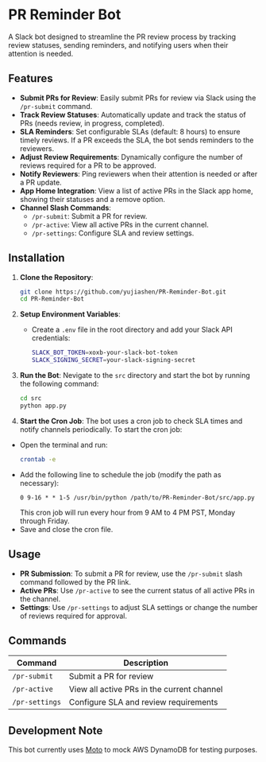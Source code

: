 # PR Reminder Bot

A Slack bot designed to streamline the PR review process by tracking review statuses, sending reminders, and notifying users when their attention is needed.

## Features

- **Submit PRs for Review**: Easily submit PRs for review via Slack using the `/pr-submit` command.
- **Track Review Statuses**: Automatically update and track the status of PRs (needs review, in progress, completed).
- **SLA Reminders**: Set configurable SLAs (default: 8 hours) to ensure timely reviews. If a PR exceeds the SLA, the bot sends reminders to the reviewers.
- **Adjust Review Requirements**: Dynamically configure the number of reviews required for a PR to be approved.
- **Notify Reviewers**: Ping reviewers when their attention is needed or after a PR update.
- **App Home Integration**: View a list of active PRs in the Slack app home, showing their statuses and a remove option.
- **Channel Slash Commands**:
  - `/pr-submit`: Submit a PR for review.
  - `/pr-active`: View all active PRs in the current channel.
  - `/pr-settings`: Configure SLA and review settings.

## Installation

1. **Clone the Repository**:
   ```bash
   git clone https://github.com/yujiashen/PR-Reminder-Bot.git
   cd PR-Reminder-Bot
   ```

2. **Setup Environment Variables**:
   - Create a `.env` file in the root directory and add your Slack API credentials:
     ```bash
     SLACK_BOT_TOKEN=xoxb-your-slack-bot-token
     SLACK_SIGNING_SECRET=your-slack-signing-secret
     ```

3. **Run the Bot**:
   Nevigate to the `src` directory and start the bot by running the following command:
   ```bash
   cd src
   python app.py
   ```

4. **Start the Cron Job**:
The bot uses a cron job to check SLA times and notify channels periodically. To start the cron job:
- Open the terminal and run:
    ```bash
    crontab -e
    ```
- Add the following line to schedule the job (modify the path as necessary):
    ```
    0 9-16 * * 1-5 /usr/bin/python /path/to/PR-Reminder-Bot/src/app.py
    ```
    This cron job will run every hour from 9 AM to 4 PM PST, Monday through Friday.
- Save and close the cron file.

## Usage

- **PR Submission**: To submit a PR for review, use the `/pr-submit` slash command followed by the PR link.
- **Active PRs**: Use `/pr-active` to see the current status of all active PRs in the channel.
- **Settings**: Use `/pr-settings` to adjust SLA settings or change the number of reviews required for approval.

## Commands

| Command       | Description                                      |
| ------------- | ------------------------------------------------ |
| `/pr-submit`  | Submit a PR for review                           |
| `/pr-active`  | View all active PRs in the current channel        |
| `/pr-settings`| Configure SLA and review requirements            |

## Development Note

This bot currently uses [Moto](https://github.com/spulec/moto) to mock AWS DynamoDB for testing purposes.